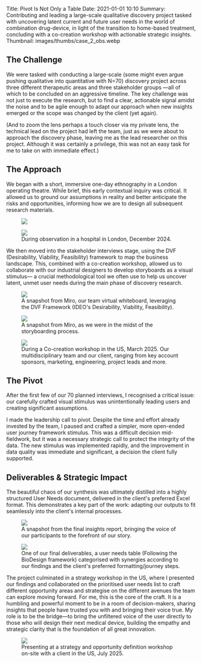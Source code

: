 Title: Pivot Is Not Only a Table
Date: 2021-01-01 10:10
Summary: Contributing and leading a large-scale qualitative discovery project tasked with uncovering latent current and future user needs in the world of combination drug-device, in light of the transition to home-based treatment, concluding with a co-creation workshop with actionable strategic insights.
Thumbnail: images/thumbs/case_2_obs.webp

## The Challenge

We were tasked with conducting a large-scale (some might even argue pushing qualitative into quantitative with N=70) discovery project across three different therapeutic areas and three stakeholder groups —all of which to be concluded on an aggressive timeline. The key challenge was not just to execute the research, but to find a clear, actionable signal amidst the noise and to be agile enough to adapt our approach when new insights emerged or the scope was changed by the client (yet again).

(And to zoom the lens perhaps a touch closer via my private lens, the technical lead on the project had left the team, just as we were about to approach the discovery phase, leaving me as the lead researcher on this project. Although it was certainly a privilege, this was not an easy task for me to take on with immediate effect.)


## The Approach

We began with a short, immersive one-day ethnography in a London operating theatre. While brief, this early contextual inquiry was critical. It allowed us to ground our assumptions in reality and better anticipate the risks and opportunities, informing how we are to design all subsequent research materials.

<figure>
  <img class="fit image" src="images/fulls/Case 2 - OBS II.webp" />
</figure>

<figure>
  <img class="fit image" src="images/fulls/Case 2 - OBS.webp" />
  <figcaption>During observation in a hospital in London, December 2024.</figcaption>
</figure>

We then moved into the stakeholder interviews stage, using the DVF (Desirability, Viability, Feasibility) framework to map the business landscape. This, combined with a co-creation workshop, allowed us to collaborate with our industrial designers to develop storyboards as a visual stimulus— a crucial methodological tool we often use to help us uncover latent, unmet user needs during the main phase of discovery research.

<figure>
  <img class="fit image" src="images/fulls/Case 2 - DVF framework.webp" />
  <figcaption>A snapshot from Miro, our team virtual whiteboard, leveraging the DVF Framework (IDEO's Desirability, Viability, Feasibility).</figcaption>
</figure>

<figure>
  <img class="fit image" src="images/fulls/Case 2 - storyboard.webp" />
  <figcaption>A snapshot from Miro, as we were in the midst of the storyboarding process.</figcaption>
</figure>

<figure>
  <img class="fit image" src="images/fulls/Case 2 - workshop.webp" />
  <figcaption>During a Co-creation workshop in the US, March 2025. Our multidisciplinary team and our client, ranging from key account sponsors, marketing, engineering, project leads and more.</figcaption>
</figure>


## The Pivot

After the first few of our 70 planned interviews, I recognised a critical issue: our carefully crafted visual stimulus was unintentionally leading users and creating significant assumptions.

I made the leadership call to pivot. Despite the time and effort already invested by the team, I paused and crafted a simpler, more open-ended user journey framework stimulus. This was a difficult decision mid-fieldwork, but it was a necessary strategic call to protect the integrity of the data. The new stimulus was implemented rapidly, and the improvement in data quality was immediate and significant, a decision the client fully supported.


## Deliverables & Strategic Impact

The beautiful chaos of our synthesis was ultimately distilled into a highly structured User Needs document, delivered in the client's preferred Excel format. This demonstrates a key part of the work: adapting our outputs to fit seamlessly into the client's internal processes.

<figure>
  <img class="fit image" src="images/fulls/Case 2 - IDI show case.webp" />
  <figcaption>A snapshot from the final insights report, bringing the voice of our participants to the forefront of our story.</figcaption>
</figure>

<figure>
  <img class="fit image" src="images/fulls/Case 2 - User needs.webp" />
  <figcaption>One of our final deliverables, a user needs table (Following the BioDesign framework) categorised with synergies according to our findings and the client's preferred formatting/journey steps.</figcaption>
</figure>

The project culminated in a strategy workshop in the US, where I presented our findings and collaborated on the prioritised user needs list to craft different opportunity areas and strategise on the different avenues the team can explore moving forward. For me, this is the core of the craft. It is a humbling and powerful moment to be in a room of decision-makers, sharing insights that people have trusted you with and bringing their voice true. My role is to be the bridge—to bring the unfiltered voice of the user directly to those who will design their next medical device, building the empathy and strategic clarity that is the foundation of all great innovation.

<figure>
  <img class="fit image" src="images/fulls/Case 2 - workshop blur.webp" />
  <figcaption>Presenting at a strategy and opportunity definition workshop on-site with a client in the US, July 2025.</figcaption>
</figure>
